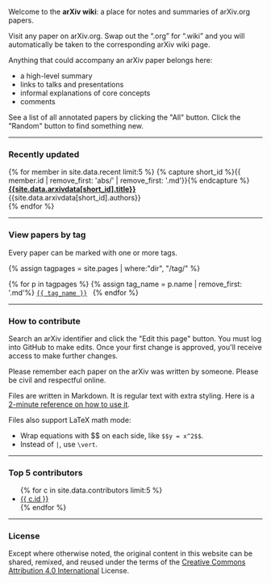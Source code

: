 Welcome to the **arXiv wiki**: a place for notes and summaries of arXiv.org papers.

Visit any paper on arXiv.org. Swap out the “.org” for “.wiki” and you will automatically be taken to the corresponding arXiv wiki page.

Anything that could accompany an arXiv paper belongs here:

* a high-level summary
* links to talks and presentations
* informal explanations of core concepts
* comments

See a list of all annotated papers by clicking the "All" button.
Click the "Random" button to find something new.


---

### Recently updated

<div style="margin-bottom: 10px;">
{% for member in site.data.recent limit:5 %}
{% capture short_id %}{{ member.id | remove_first: 'abs/' | remove_first: '.md'}}{% endcapture %}
<div class="linktopage">
<div><a href="/abs/{{short_id}}"><b>{{site.data.arxivdata[short_id].title}}</b></a></div>
<div>{{site.data.arxivdata[short_id].authors}}</div>
</div>
{% endfor %}
</div>

---

### View papers by tag

Every paper can be marked with one or more tags.

<p>
{% assign tagpages = site.pages | where:"dir", "/tag/" %}
<div>{% for p in tagpages %}
{% assign tag_name = p.name | remove_first: '.md'%}
<code><a href="https://arxiv.wiki/tag/{{ tag_name }}"><nobr>{{ tag_name }}</nobr></a>&nbsp;</code>
{% endfor %}
</div>
</p>

---

### How to contribute

Search an arXiv identifier and click the "Edit this page" button. You must log into GitHub to make edits. Once your first change is approved, you'll receive access to make further changes.

Please remember each paper on the arXiv was written by someone. Please be civil and respectful online.

Files are written in Markdown. It is regular text with extra styling. Here is a [2-minute reference on how to use it](https://www.markdownguide.org/cheat-sheet).

Files also support LaTeX math mode:
* Wrap equations with \$\$ on each side, like `$$y = x^2$$`.
* Instead of `|`, use `\vert`.

---

### Top 5 contributors

<ul>
{% for c in site.data.contributors limit:5 %}
<li><a target="_blank" href="https://github.com/{{ c.id }}">{{ c.id }}</a></li>
{% endfor %}
</ul>

---

### License

Except where otherwise noted, the original content in this website can be
shared, remixed, and reused under the terms of the
[Creative Commons Attribution 4.0 International](https://creativecommons.org/licenses/by/4.0/) License.

